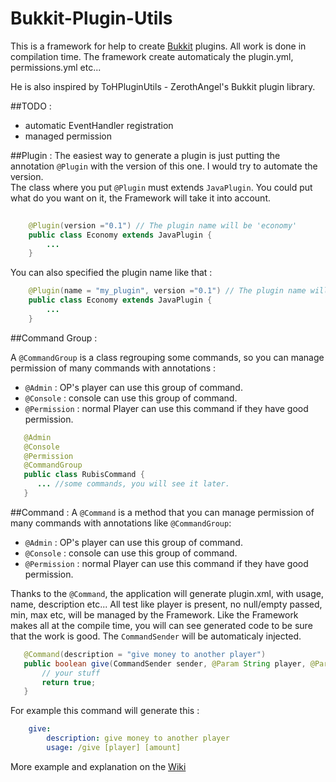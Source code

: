 Bukkit-Plugin-Utils
===================

This is a framework for help to create [Bukkit](http://bukkit.org/) plugins. All work is done in compilation time.
The framework create automaticaly the plugin.yml, permissions.yml etc...

He is also inspired by ToHPluginUtils - ZerothAngel's Bukkit plugin library. 

##TODO :
* automatic EventHandler registration
* managed permission

##Plugin :
The easiest way to generate a plugin is just putting the annotation `@Plugin` with the version of this one. I would try to automate the version.<br>
The class where you put `@Plugin` must extends `JavaPlugin`. You could put what do you want on it, the Framework will take it into account.
```java
    
    @Plugin(version ="0.1") // The plugin name will be 'economy'
    public class Economy extends JavaPlugin {
        ...
    }
```
You can also specified the plugin name like that : 

```java
    @Plugin(name = "my_plugin", version ="0.1") // The plugin name will be 'my_plugin'
    public class Economy extends JavaPlugin {
        ...
    }
```
##Command Group :

A `@CommandGroup` is a class regrouping some commands, so you can manage permission of many commands with annotations :
* `@Admin` : OP's player can use this group of command.
* `@Console` : console can use this group of command.
* `@Permission` : normal Player can use this command if they have good permission.

```java
   @Admin
   @Console
   @Permission
   @CommandGroup
   public class RubisCommand {
      ... //some commands, you will see it later.
   }
```
##Command :
A `@Command` is a method that you can manage permission of many commands with annotations like `@CommandGroup`:
* `@Admin` : OP's player can use this group of command.
* `@Console` : console can use this group of command.
* `@Permission` : normal Player can use this command if they have good permission.

Thanks to the `@Command`, the application will generate plugin.xml, with usage, name, description etc...
All test like player is present, no null/empty passed, min, max etc, will be managed by the Framework.
Like the Framework makes all at the compile time, you will can see generated code to be sure that the work is good.
The `CommandSender` will be automaticaly injected.
```java
   @Command(description = "give money to another player")
   public boolean give(CommandSender sender, @Param String player, @Param int amount){
       // your stuff
       return true;
   }
```
For example this command will generate this : 
```yml
    give:
        description: give money to another player
        usage: /give [player] [amount] 
```

More example and explanation on the [Wiki](https://github.com/kriyss/Bukkit-Plugin-Utils/wiki)
